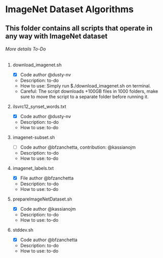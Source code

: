 # ImageNet Dataset Algorithms #


## This folder contains all scripts that operate in any way with ImageNet dataset ##

###### More details To-Do ######

1. download_imagenet.sh
   - [x] Code author @dusty-nv
   - Description: to-do
   - How to use: Simply run $./download_imagenet.sh on terminal.
   - Careful: The script downloads +100GB files in 1000 folders, make sure to move the script to a separate folder before running it.

2. ilsvrc12_synset_words.txt
   - [x] Code author @dusty-nv
   - Description: to-do
   - How to use: to-do

3. imagenet-subset.sh
   - [ ] Code author @bfzanchetta, contribution: @kassianojm 
   - Description: to-do
   - How to use: to-do

4. imagenet_labels.txt
   - [x] File author @bfzanchetta
   - Description: to-do
   - How to use: to-do

5. prepareImageNetDataset.sh
   - [x] Code author @kassianojm
   - Description: to-do
   - How to use: to-do

6. stddev.sh
   - [x] Code author @bfzanchetta
   - Description: to-do
   - How to use: to-do
